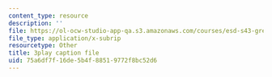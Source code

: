```yaml
---
content_type: resource
description: ''
file: https://ol-ocw-studio-app-qa.s3.amazonaws.com/courses/esd-s43-green-supply-chain-management-spring-2014/75a6df7f16de5b4f88519772f8bc52d6_e_Hpp8cgeRs.vtt
file_type: application/x-subrip
resourcetype: Other
title: 3play caption file
uid: 75a6df7f-16de-5b4f-8851-9772f8bc52d6
---
```

